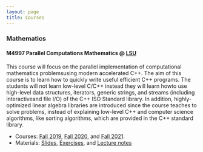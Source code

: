 ```yaml
---
layout: page
title: Courses
---
```


### Mathematics

#### M4997 Parallel Computations Mathematics @ [LSU](https://lsu.edu/)

This course will focus on the parallel implementation of computational mathematics problemsusing modern accelerated C++. The aim of this course is to learn how to quickly write useful efficient C++ programs. The students will not learn low-level C/C++ instead they will learn howto use high-level data structures, iterators, generic strings, and streams (including interactiveand file I/O) of the C++ ISO Standard library. In addition, highly-optimized linear algebra libraries are introduced since the course teaches to solve problems, instead of explaining low-level C++ and computer science algorithms, like sorting algorithms, which are provided in the C++ standard library.

* Courses: [Fall 2019](https://www.cct.lsu.edu/~pdiehl/teaching/2019/4977/), [Fall 2020](https://www.cct.lsu.edu/~pdiehl/teaching/2020/4997/), and
[Fall 2021](https://www.cct.lsu.edu/~pdiehl/teaching/2021/4997/).
* Materials: [Slides](https://github.com/diehlpkteaching/ParallelComputationMath), [Exercises](https://github.com/diehlpkteaching/ParallelComputationMathExercise), and [Lecture notes](https://github.com/diehlpkteaching/ParallelComputationMathScript)
